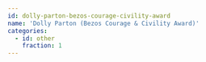 ```yaml
---
id: dolly-parton-bezos-courage-civility-award
name: 'Dolly Parton (Bezos Courage & Civility Award)'
categories:
  - id: other
    fraction: 1
---
```

